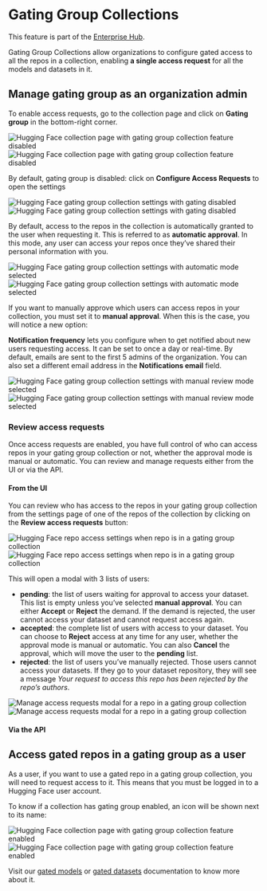 # Gating Group Collections

<Tip warning={true}>
This feature is part of the <a href="https://huggingface.co/enterprise">Enterprise Hub</a>.
</Tip>

Gating Group Collections allow organizations to configure gated access to all the repos in a collection, enabling **a single access request** for all the models and datasets in it.

## Manage gating group as an organization admin

To enable access requests, go to the collection page and click on **Gating group** in the bottom-right corner.

<div class="flex justify-center" style="max-width: 750px">
    <img
        class="block dark:hidden !m-0"
        src="https://huggingface.co/datasets/huggingface/documentation-images/resolve/main/collections/gating-group-collection-disabled.webp"
        alt="Hugging Face collection page with gating group collection feature disabled"
    />
    <img
        class="hidden dark:block !m-0"
        src="https://huggingface.co/datasets/huggingface/documentation-images/resolve/main/collections/dark-gating-group-collection-disabled.webp"
        alt="Hugging Face collection page with gating group collection feature disabled"
    />
</div>

By default, gating group is disabled: click on **Configure Access Requests** to open the settings

<div class="flex justify-center" style="max-width: 750px">
    <img
        class="block dark:hidden !m-0"
        src="https://huggingface.co/datasets/huggingface/documentation-images/resolve/main/collections/gating-group-modal-disabled.webp"
        alt="Hugging Face gating group collection settings with gating disabled"
    />
    <img
        class="hidden dark:block !m-0"
        src="https://huggingface.co/datasets/huggingface/documentation-images/resolve/main/collections/dark-gating-group-modal-disabled.webp"
        alt="Hugging Face gating group collection settings with gating disabled"
    />
</div>

By default, access to the repos in the collection is automatically granted to the user when requesting it. This is referred to as **automatic approval**. In this mode, any user can access your repos once they’ve shared their personal information with you.

<div class="flex justify-center" style="max-width: 750px">
    <img
        class="block dark:hidden !m-0"
        src="https://huggingface.co/datasets/huggingface/documentation-images/resolve/main/collections/gating-group-modal-enabling.webp"
        alt="Hugging Face gating group collection settings with automatic mode selected"
    />
    <img
        class="hidden dark:block !m-0"
        src="https://huggingface.co/datasets/huggingface/documentation-images/resolve/main/collections/dark-gating-group-modal-enabling.webp"
        alt="Hugging Face gating group collection settings with automatic mode selected"  
    />
</div>

If you want to manually approve which users can access repos in your collection, you must set it to **manual approval**. When this is the case, you will notice a new option:

**Notification frequency** lets you configure when to get notified about new users requesting access. It can be set to once a day or real-time. By default, emails are sent to the first 5 admins of the organization. You can also set a different email address in the **Notifications email** field.

<div class="flex justify-center" style="max-width: 750px">
    <img
        class="block dark:hidden !m-0"
        src="https://huggingface.co/datasets/huggingface/documentation-images/resolve/main/collections/gating-group-modal-manual.webp"
        alt="Hugging Face gating group collection settings with manual review mode selected"
    />
    <img
        class="hidden dark:block !m-0"
        src="https://huggingface.co/datasets/huggingface/documentation-images/resolve/main/collections/dark-gating-group-modal-manual.webp"
        alt="Hugging Face gating group collection settings with manual review mode selected"
    />
</div>

### Review access requests

Once access requests are enabled, you have full control of who can access repos in your gating group collection or not, whether the approval mode is manual or automatic. You can review and manage requests either from the UI or via the API.

#### From the UI

You can review who has access to the repos in your gating group collection from the settings page of one of the repos of the collection by clicking on the **Review access requests** button:

<div class="flex justify-center" style="max-width: 750px">
    <img
        class="block dark:hidden !m-0"
        src="https://huggingface.co/datasets/huggingface/documentation-images/resolve/main/collections/gating-group-repo-settings.webp"
        alt="Hugging Face repo access settings when repo is in a gating group collection"
    />
    <img
        class="hidden dark:block !m-0"
        src="https://huggingface.co/datasets/huggingface/documentation-images/resolve/main/collections/dark-gating-group-repo-settings.webp"
        alt="Hugging Face repo access settings when repo is in a gating group collection"
    />
</div>

This will open a modal with 3 lists of users:

- **pending**: the list of users waiting for approval to access your dataset. This list is empty unless you’ve selected **manual approval**. You can either **Accept** or **Reject** the demand. If the demand is rejected, the user cannot access your dataset and cannot request access again.
- **accepted**: the complete list of users with access to your dataset. You can choose to **Reject** access at any time for any user, whether the approval mode is manual or automatic. You can also **Cancel** the approval, which will move the user to the **pending** list.
- **rejected**: the list of users you’ve manually rejected. Those users cannot access your datasets. If they go to your dataset repository, they will see a message _Your request to access this repo has been rejected by the repo’s authors_.

<div class="flex justify-center" style="max-width: 750px">
    <img 
        class="block dark:hidden"
        src="https://huggingface.co/datasets/huggingface/documentation-images/resolve/main/hub/models-gated-enabled-pending-users.png"
        alt="Manage access requests modal for a repo in a gating group collection"
    />
    <img
        class="hidden dark:block"
        src="https://huggingface.co/datasets/huggingface/documentation-images/resolve/main/hub/models-gated-enabled-pending-users-dark.png"
        alt="Manage access requests modal for a repo in a gating group collection"
    />

</div>

#### Via the API

## Access gated repos in a gating group as a user

As a user, if you want to use a gated repo in a gating group collection, you will need to request access to it. This means that you must be logged in to a Hugging Face user account.

To know if a collection has gating group enabled, an icon will be shown next to its name:

<div class="flex justify-center" style="max-width: 750px">
    <img
        class="block dark:hidden !m-0"
        src="https://huggingface.co/datasets/huggingface/documentation-images/resolve/main/collections/gating-group-collection-enabled.webp"
        alt="Hugging Face collection page with gating group collection feature enabled"
    />
    <img
        class="hidden dark:block !m-0"
        src="https://huggingface.co/datasets/huggingface/documentation-images/resolve/main/collections/dark-gating-group-collection-enabled.webp"
        alt="Hugging Face collection page with gating group collection feature enabled"
    />
</div>

Visit our [gated models](https://huggingface.co/docs/hub/models-gated#access-gated-models-as-a-user) or [gated datasets](https://huggingface.co/docs/hub/datasets-gated#access-gated-datasets-as-a-user) documentation to know more about it.
